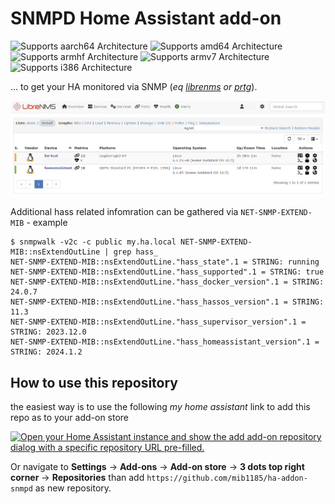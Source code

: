# SNMPD Home Assistant add-on

![Supports aarch64 Architecture][aarch64-shield] ![Supports amd64 Architecture][amd64-shield] ![Supports armhf Architecture][armhf-shield] ![Supports armv7 Architecture][armv7-shield] ![Supports i386 Architecture][i386-shield]

... to get your HA monitored via SNMP (_eq [librenms](https://www.librenms.org/) or [prtg](https://www.paessler.com/de/prtg/prtg-network-monitor)_).

![example_librenms.png](example_librenms.png)

Additional hass related infomration can be gathered via `NET-SNMP-EXTEND-MIB` - example

```shell
$ snmpwalk -v2c -c public my.ha.local NET-SNMP-EXTEND-MIB::nsExtendOutLine | grep hass_
NET-SNMP-EXTEND-MIB::nsExtendOutLine."hass_state".1 = STRING: running
NET-SNMP-EXTEND-MIB::nsExtendOutLine."hass_supported".1 = STRING: true
NET-SNMP-EXTEND-MIB::nsExtendOutLine."hass_docker_version".1 = STRING: 24.0.7
NET-SNMP-EXTEND-MIB::nsExtendOutLine."hass_hassos_version".1 = STRING: 11.3
NET-SNMP-EXTEND-MIB::nsExtendOutLine."hass_supervisor_version".1 = STRING: 2023.12.0
NET-SNMP-EXTEND-MIB::nsExtendOutLine."hass_homeassistant_version".1 = STRING: 2024.1.2
```

## How to use this repository

the easiest way is to use the following *my home assistant* link to add this repo as to your add-on store

[![Open your Home Assistant instance and show the add add-on repository dialog with a specific repository URL pre-filled.](https://my.home-assistant.io/badges/supervisor_add_addon_repository.svg)](https://my.home-assistant.io/redirect/supervisor_add_addon_repository/?repository_url=https%3A%2F%2Fgithub.com%2Fmib1185%2Fha-addon-snmpd)

Or navigate to **Settings** -> **Add-ons** -> **Add-on store** -> **3 dots top right corner** -> **Repositories** than add `https://github.com/mib1185/ha-addon-snmpd` as new repository.


[aarch64-shield]: https://img.shields.io/badge/aarch64-yes-green.svg
[amd64-shield]: https://img.shields.io/badge/amd64-yes-green.svg
[armhf-shield]: https://img.shields.io/badge/armhf-yes-green.svg
[armv7-shield]: https://img.shields.io/badge/armv7-yes-green.svg
[i386-shield]: https://img.shields.io/badge/i386-yes-green.svg
